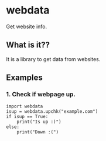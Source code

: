 # webdata
Get website info.

## What is it??
It is a library to get data from websites.

## Examples

### 1. Check if webpage up.

```
import webdata
isup = webdata.upchk("example.com")
if isup == True:
    print("Is up :)")
else:
    print("Down :(")
```